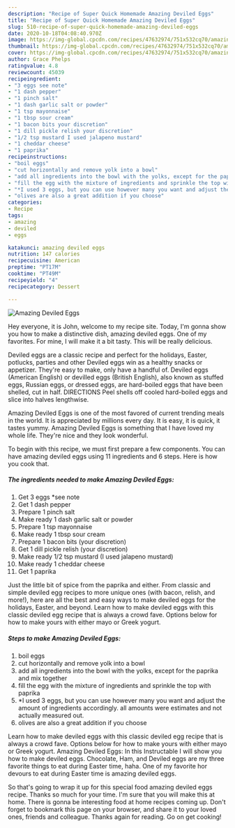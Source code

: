 ```yaml
---
description: "Recipe of Super Quick Homemade Amazing Deviled Eggs"
title: "Recipe of Super Quick Homemade Amazing Deviled Eggs"
slug: 510-recipe-of-super-quick-homemade-amazing-deviled-eggs
date: 2020-10-18T04:08:40.970Z
image: https://img-global.cpcdn.com/recipes/47632974/751x532cq70/amazing-deviled-eggs-recipe-main-photo.jpg
thumbnail: https://img-global.cpcdn.com/recipes/47632974/751x532cq70/amazing-deviled-eggs-recipe-main-photo.jpg
cover: https://img-global.cpcdn.com/recipes/47632974/751x532cq70/amazing-deviled-eggs-recipe-main-photo.jpg
author: Grace Phelps
ratingvalue: 4.8
reviewcount: 45039
recipeingredient:
- "3 eggs see note"
- "1 dash pepper"
- "1 pinch salt"
- "1 dash garlic salt or powder"
- "1 tsp mayonnaise"
- "1 tbsp sour cream"
- "1 bacon bits your discretion"
- "1 dill pickle relish your discretion"
- "1/2 tsp mustard I used jalapeno mustard"
- "1 cheddar cheese"
- "1 paprika"
recipeinstructions:
- "boil eggs"
- "cut horizontally and remove yolk into a bowl"
- "add all ingredients into the bowl with the yolks, except for the paprika and mix together"
- "fill the egg with the mixture of ingredients and sprinkle the top with paprika"
- "*I used 3 eggs, but you can use however many you want and adjust the amount of ingredients accordingly. all amounts were estimates and not actually measured out."
- "olives are also a great addition if you choose"
categories:
- Recipe
tags:
- amazing
- deviled
- eggs

katakunci: amazing deviled eggs 
nutrition: 147 calories
recipecuisine: American
preptime: "PT17M"
cooktime: "PT49M"
recipeyield: "4"
recipecategory: Dessert

---
```



![Amazing Deviled Eggs](https://img-global.cpcdn.com/recipes/47632974/751x532cq70/amazing-deviled-eggs-recipe-main-photo.jpg)

Hey everyone, it is John, welcome to my recipe site. Today, I'm gonna show you how to make a distinctive dish, amazing deviled eggs. One of my favorites. For mine, I will make it a bit tasty. This will be really delicious.

Deviled eggs are a classic recipe and perfect for the holidays, Easter, potlucks, parties and other Deviled eggs win as a healthy snacks or appetizer. They&#39;re easy to make, only have a handful of. Deviled eggs (American English) or devilled eggs (British English), also known as stuffed eggs, Russian eggs, or dressed eggs, are hard-boiled eggs that have been shelled, cut in half. DIRECTIONS Peel shells off cooled hard-boiled eggs and slice into halves lengthwise.

Amazing Deviled Eggs is one of the most favored of current trending meals in the world. It is appreciated by millions every day. It is easy, it is quick, it tastes yummy. Amazing Deviled Eggs is something that I have loved my whole life. They're nice and they look wonderful.


To begin with this recipe, we must first prepare a few components. You can have amazing deviled eggs using 11 ingredients and 6 steps. Here is how you cook that.

<!--inarticleads1-->

##### The ingredients needed to make Amazing Deviled Eggs:

1. Get 3 eggs *see note
1. Get 1 dash pepper
1. Prepare 1 pinch salt
1. Make ready 1 dash garlic salt or powder
1. Prepare 1 tsp mayonnaise
1. Make ready 1 tbsp sour cream
1. Prepare 1 bacon bits (your discretion)
1. Get 1 dill pickle relish (your discretion)
1. Make ready 1/2 tsp mustard (I used jalapeno mustard)
1. Make ready 1 cheddar cheese
1. Get 1 paprika


Just the little bit of spice from the paprika and either. From classic and simple deviled egg recipes to more unique ones (with bacon, relish, and more!), here are all the best and easy ways to make deviled eggs for the holidays, Easter, and beyond. Learn how to make deviled eggs with this classic deviled egg recipe that is always a crowd fave. Options below for how to make yours with either mayo or Greek yogurt. 

<!--inarticleads2-->

##### Steps to make Amazing Deviled Eggs:

1. boil eggs
1. cut horizontally and remove yolk into a bowl
1. add all ingredients into the bowl with the yolks, except for the paprika and mix together
1. fill the egg with the mixture of ingredients and sprinkle the top with paprika
1. *I used 3 eggs, but you can use however many you want and adjust the amount of ingredients accordingly. all amounts were estimates and not actually measured out.
1. olives are also a great addition if you choose


Learn how to make deviled eggs with this classic deviled egg recipe that is always a crowd fave. Options below for how to make yours with either mayo or Greek yogurt. Amazing Deviled Eggs: In this Instructable I will show you how to make deviled eggs. Chocolate, Ham, and Deviled eggs are my three favorite things to eat during Easter time, haha. One of my favorite hor devours to eat during Easter time is amazing deviled eggs. 

So that's going to wrap it up for this special food amazing deviled eggs recipe. Thanks so much for your time. I'm sure that you will make this at home. There is gonna be interesting food at home recipes coming up. Don't forget to bookmark this page on your browser, and share it to your loved ones, friends and colleague. Thanks again for reading. Go on get cooking!
